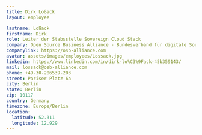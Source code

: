 ```yaml
---
title: Dirk Loßack
layout: employee

lastname: Loßack
firstname: Dirk
role: Leiter der Stabsstelle Sovereign Cloud Stack
company: Open Source Business Alliance - Bundesverband für digitale Souveränität e.V.
companylink: https://osb-alliance.com
avatar: assets/images/employees/Lossack.jpg
linkedin: https://www.linkedin.com/in/dirk-lo%C3%9Fack-45b359143/
mail: lossack@osb-alliance.com
phone: +49-30-206539-203
street: Pariser Platz 6a
city: Berlin
state: Berlin
zip: 10117
country: Germany
timezone: Europe/Berlin
location:
  latitude: 52.311
  longitude: 12.929
---
```

